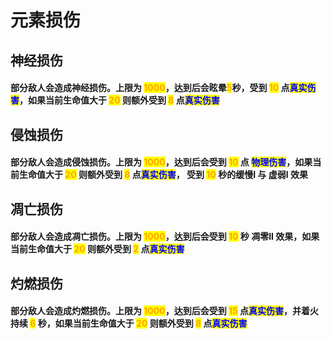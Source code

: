 # 元素损伤

## 神经损伤

#### 部分敌人会造成神经损伤。上限为 <mark style="color:orange;">1000</mark>，达到后会眩晕<mark style="color:orange;">5</mark>秒，受到 <mark style="color:orange;">10</mark> 点<mark style="color:blue;">真实伤害</mark>，如果当前生命值大于 <mark style="color:orange;">20</mark> 则额外受到 <mark style="color:orange;">8</mark> 点<mark style="color:blue;">真实伤害</mark>

## 侵蚀损伤

#### 部分敌人会造成侵蚀损伤。上限为 <mark style="color:orange;">1000</mark>，达到后会受到 <mark style="color:orange;">10</mark> 点 <mark style="color:blue;">物理伤害</mark>，如果当前生命值大于 <mark style="color:orange;">20</mark> 则额外受到 <mark style="color:orange;">8</mark> 点<mark style="color:blue;">真实伤害</mark>， 受到 <mark style="color:orange;">10</mark> 秒的缓慢I 与 虚弱I 效果

## 凋亡损伤

#### 部分敌人会造成凋亡损伤。上限为 <mark style="color:orange;">1000</mark>，达到后会受到 <mark style="color:orange;">10</mark> 秒 凋零II 效果，如果当前生命值大于 <mark style="color:orange;">20</mark> 则额外受到 <mark style="color:orange;">2</mark> 点<mark style="color:blue;">真实伤害</mark>

## 灼燃损伤

#### 部分敌人会造成灼燃损伤。上限为 <mark style="color:orange;">1000</mark>，达到后会受到 <mark style="color:orange;">15</mark> 点<mark style="color:blue;">真实伤害</mark>，并着火持续 <mark style="color:orange;">6</mark> 秒，如果当前生命值大于 <mark style="color:orange;">20</mark> 则额外受到 <mark style="color:orange;">8</mark> 点<mark style="color:blue;">真实伤害</mark>
